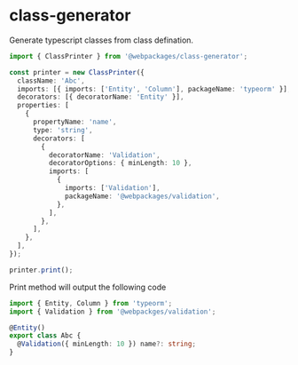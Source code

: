 # class-generator

Generate typescript classes from class defination.

```typescript
import { ClassPrinter } from '@webpackages/class-generator';

const printer = new ClassPrinter({
  className: 'Abc',
  imports: [{ imports: ['Entity', 'Column'], packageName: 'typeorm' }],
  decorators: [{ decoratorName: 'Entity' }],
  properties: [
    {
      propertyName: 'name',
      type: 'string',
      decorators: [
        {
          decoratorName: 'Validation',
          decoratorOptions: { minLength: 10 },
          imports: [
            {
              imports: ['Validation'],
              packageName: '@webpackages/validation',
            },
          ],
        },
      ],
    },
  ],
});

printer.print();
```

Print method will output the following code

```typescript
import { Entity, Column } from 'typeorm';
import { Validation } from '@webpackges/validation';

@Entity()
export class Abc {
  @Validation({ minLength: 10 }) name?: string;
}
```
